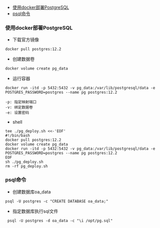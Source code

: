 + [使用docker部署PostgreSQL](#使用docker部署PostgreSQL)
+ [psql命令](#psql命令)

### 使用docker部署PostgreSQL

+ 下载官方镜像
```
docker pull postgres:12.2
```

+ 创建数据卷
```
docker volume create pg_data
```

+ 运行容器
```
docker run -itd -p 5432:5432 -v pg_data:/var/lib/postgresql/data -e POSTGRES_PASSWORD=postgres --name pg postgres:12.2

-p: 指定映射端口
-v: 绑定数据卷
-e: 设置密码
```

+ shell
```
tee ./pg_deploy.sh <<-'EOF'
#!/bin/bash
docker pull postgres:12.2
docker volume create pg_data
docker run -itd -p 5432:5432 -v pg_data:/var/lib/postgresql/data -e POSTGRES_PASSWORD=postgres --name pg postgres:12.2
EOF
sh ./pg_deploy.sh
rm -rf pg_deploy.sh
```

### psql命令

+ 创建数据库oa_data
```
psql -U postgres -c "CREATE DATABASE oa_data;"
```

+ 指定数据库执行sql文件
```
 psql -U postgres -d oa_data -c "\i /opt/pg.sql"
```
